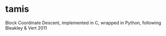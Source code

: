 # tamis
Block Coordinate Descent, implemented in C, wrapped in Python, following Bleakley &amp; Vert 2011

